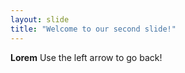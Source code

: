 ```yaml
---
layout: slide
title: "Welcome to our second slide!"
---
```

**Lorem**
Use the left arrow to go back!
